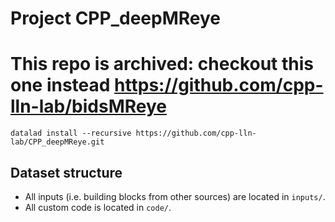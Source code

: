 # Project CPP_deepMReye

# This repo is archived: checkout this one instead https://github.com/cpp-lln-lab/bidsMReye

```
datalad install --recursive https://github.com/cpp-lln-lab/CPP_deepMReye.git
```

## Dataset structure

- All inputs (i.e. building blocks from other sources) are located in
  `inputs/`.
- All custom code is located in `code/`.
